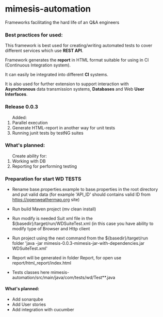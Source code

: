 # mimesis-automation
Frameworks facilitating the hard life of an Q&amp;A engineers

<H3>Best practices for used:</H3>

<p>This framework is best used for creating/writing automated tests to cover different services which use <b>REST API</b>.</p>
<p>Framework generates the <b>report</b> in HTML format suitable for using in CI (Continuous Integration system).</p>
<p>It can easily be integrated into different <b>CI</b> systems.</p>
<p>It is also used for further extension to support interaction with <b>Asynchronous</b> data transmission systems, <b>Databases</b> and Web <b>User Interfaces</b>.</p>

<H3>Release 0.0.3</H3>
<ol type=1>Added:
<li>Parallel execution</li>
<li>Generate HTML-report in another way for unit tests</li>
<li>Running junit tests by testNG suites</li>
</ol>

<H3>What's planned:</H3>
<ol type=1>Create ability for:
<li>Working with DB</li>
<li>Reporting for performing testing</li>
</ol>

### Preparation for start WD TESTS
* Rename base.properties.example to base.properties in the root directory and put valid data (for example 'API_ID' should contains valid ID from https://openweathermap.org site)
* Run build Maven project (mv clean install)
* Run modify is needed Suit xml file in the ${basedir}/target/run/WDSuiteTest.xml (in this case you have ability to modify type of Browser and Http client

* Run project using the next command from the ${basedir}/target/run folder
'java -jar mimesis-0.0.3-mimesis-jar-with-dependencies.jar WDSuiteTest.xml'

* Report will be generated in folder Report, for open use report/html_report/index.html

* Tests classes here mimesis-automation/src/main/java/com/tests/wd/Test**.java

#### What's planned:
* Add sonarqube
* Add User stories
* Add integration with cucumber
